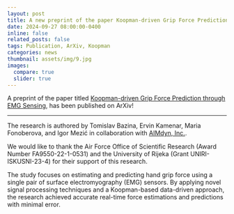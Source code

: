 ```yaml
---
layout: post
title: A new preprint of the paper Koopman-driven Grip Force Prediction through EMG Sensing!
date: 2024-09-27 08:00:00-0400
inline: false
related_posts: false
tags: Publication, ArXiv, Koopman
categories: news
thumbnail: assets/img/9.jpg
images:
  compare: true
  slider: true
---
```


A preprint of the paper titled <a href="https://arxiv.org/abs/2409.17340/">Koopman-driven Grip Force Prediction through EMG Sensing</a>, has been published on ArXiv!

---

The research is authored by Tomislav Bazina, Ervin Kamenar, Maria Fonoberova, and Igor Mezić in collaboration with <a href="https://aimdyn.com/">AIMdyn, Inc.</a>.

We would like to thank the Air Force Office of Scientific Research (Award Number FA9550-22-1-0531) and the University of Rijeka (Grant UNIRI-ISKUSNI-23-4) for their support of this research.

The study focuses on estimating and predicting hand grip force using a single pair of surface electromyography (EMG) sensors. By applying novel signal processing techniques and a Koopman-based data-driven approach, the research achieved accurate real-time force estimations and predictions with minimal error.